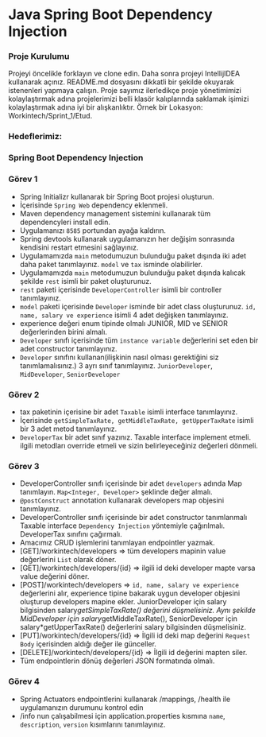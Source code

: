 #  Java Spring Boot Dependency Injection

### Proje Kurulumu

Projeyi öncelikle forklayın ve clone edin.
Daha sonra projeyi IntellijIDEA kullanarak açınız. README.md dosyasını dikkatli bir şekilde okuyarak istenenleri yapmaya çalışın.
Proje sayımız ilerledikçe proje yönetimimizi kolaylaştırmak adına projelerimizi belli klasör kalıplarında saklamak işimizi kolaylaştırmak adına iyi bir alışkanlıktır.
Örnek bir Lokasyon: Workintech/Sprint_1/Etud.

### Hedeflerimiz:

### Spring Boot Dependency Injection

 ### Görev 1
 * Spring Initializr kullanarak bir Spring Boot projesi oluşturun.
 * İçerisinde ```Spring Web``` dependency eklenmeli.
 * Maven dependency management sistemini kullanarak tüm dependencyleri install edin.
 * Uygulamanızı  ```8585``` portundan ayağa kaldırın.
 * Spring devtools kullanarak uygulamanızın her değişim sonrasında kendisini restart etmesini sağlayınız.
 * Uygulamamızda ```main``` metodumuzun bulunduğu paket dışında iki adet daha paket tanımlayınız. ```model``` ve ```tax``` isminde olabilirler.
 * Uygulamamızda ```main``` metodumuzun bulunduğu paket dışında kalıcak şekilde ```rest``` isimli bir paket oluşturunuz.
 * ```rest``` paketi içerisinde ````DeveloperController```` isimli bir controller tanımlayınız.
 * ```model``` paketi içerisinde ````Developer```` isminde bir adet class oluşturunuz. ```id, name, salary ve experience``` isimli 4 adet değişken tanımlayınız.
 * experience değeri enum tipinde olmalı JUNIOR, MID ve SENIOR değerlerinden birini almalı.
 * ````Developer```` sınıfı içerisinde tüm ````instance variable```` değerlerini set eden bir adet constructor tanımlayınız.
 * ```Developer``` sınıfını kullanan(ilişkinin nasıl olması gerektiğini siz tanımlamalısınız.) 3 ayrı sınıf tanımlayınız. ````JuniorDeveloper````, ````MidDeveloper````, ````SeniorDeveloper````
 
 ### Görev 2
 * tax paketinin içerisine bir adet ````Taxable```` isimli interface tanımlayınız.
 * İçerisinde ````getSimpleTaxRate, getMiddleTaxRate, getUpperTaxRate```` isimli bir 3 adet metod tanımlayınız.
 * ````DeveloperTax```` bir adet sınıf yazınız. Taxable interface implement etmeli. ilgili metodları override etmeli ve sizin belirleyeceğiniz değerleri dönmeli.

 ### Görev 3
 * DeveloperController sınıfı içerisinde bir adet ```developers``` adında Map tanımlayın. ```Map<Integer, Developer>``` şeklinde değer almalı.
 *  ```@postConstruct``` annotation kullanarak developers map objesini tanımlayınız.
 * DeveloperController sınıfı içerisinde bir adet constructor tanımlanmalı Taxable interface ```Dependency Injection``` yöntemiyle çağırılmalı. DeveloperTax sınıfını çağırmalı.
 * Amacımız CRUD işlemlerini tanımlayan endpointler yazmak. 
 * [GET]/workintech/developers => tüm developers mapinin value değerlerini ```List``` olarak döner.
 * [GET]/workintech/developers/{id} => ilgili id deki developer mapte varsa value değerini döner.
 * [POST]/workintech/developers => ```id, name, salary ve experience``` değerlerini alır, experience tipine bakarak uygun developer objesini oluşturup developers mapine ekler. JuniorDeveloper için salary bilgisinden salary*getSimpleTaxRate() değerini düşmelisiniz. Aynı şekilde MidDeveloper için salary*getMiddleTaxRate(), SeniorDeveloper için  salary*getUpperTaxRate() değerlerini salary bilgisinden düşmelisiniz.
 * [PUT]/workintech/developers/{id} => İlgili id deki map değerini ```Request Body``` içerisinden aldığı değer ile günceller.
 * [DELETE]/workintech/developers/{id} => İlgili id değerini mapten siler.
 * Tüm endpointlerin dönüş değerleri JSON formatında olmalı.

 ### Görev 4
 * Spring Actuators endpointlerini kullanarak /mappings, /health ile uygulamanızın durumunu kontrol edin
 * /info nun çalışabilmesi için application.properties kısmına ```name```, ```description```, ```version``` kısımlarını tanımlayınız.
